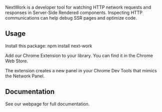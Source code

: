 NextWork is a developer tool for watching HTTP network requests and responses in Server-Side Rendered components. Inspecting HTTP communications can help debug SSR pages and optimize code. 

## Usage
Install this package:
npm install next-work

Add our Chrome Extension to your library. You can find it in the Chrome Web Store.

The extension creates a new panel in your Chrome Dev Tools that mimics the Network Panel. 

## Documentation
See our webpage for full documentation.


